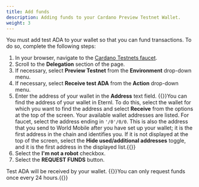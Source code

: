 ```yaml
---
title: Add funds
description: Adding funds to your Cardano Preview Testnet Wallet. 
weight: 3
---
```

You must add test ADA to your wallet so that you can fund transactions. To do so, complete the following steps:
1. In your browser, navigate to the [Cardano Testnets faucet](https://docs.cardano.org/cardano-testnet/tools/faucet/).
2. Scroll to the __Delegation__ section of the page.
3. If necessary, select __Preview Testnet__ from the __Environment__ drop-down menu.
4. If necessary, select __Receive test ADA__ from the __Action__ drop-down menu.
5. Enter the address of your wallet in the __Address__ text field.
{{<alert title="Note">}}You can find the address of your wallet in Eternl. 
To do this, select the wallet for which you want to find the address and select 
__Receive__ from the options at the top of the screen. Your available wallet addresses
are listed. For faucet, select the address ending in `'/0'/0/0`. This is also the
address that you send to World Mobile after you have set up your wallet;
it is the first address in the chain and identifies you. If it is not displayed at the
top of the screen, select the __Hide used/additional addresses__ toggle, and it is the
first address in the displayed list.{{</alert>}}
6. Select the __I'm not a robot__ checkbox.
7. Select the __REQUEST FUNDS__ button.

Test ADA will be received by your wallet.
{{<alert title="Note">}}You can only request funds once every 24 hours.{{</alert>}}
